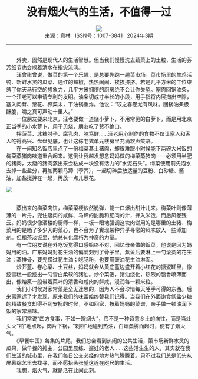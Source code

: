 # <center>没有烟火气的生活，不值得一过</center>

<div align=center><img src="http://fslib.vip.qikan.cn/img.ashx?key=%d7%f7%d5%df%a3%ba%bc%ab%ce%ef"></div>

<center>来源：意林   ISSN号：1007-3841   2024年3期</center>

* * *

<br>　　外卖，固然是现代人的生活智慧。但当我们慢慢洗去蔬菜上的土粒，生活的芬芳细节也会顺着清水在指尖流淌。  
　　汪曾祺曾说，做菜的第一个乐趣，是总要先跑一趟菜市场。菜市场里的生鸡活鸭、新鲜水灵的瓜菜、通红的辣椒，热热闹闹、挨挨挤挤。若是几平方米的工位束缚了你天马行空的想象力，几平方米拥挤的厨房绝不会让你失望。塞肉回锅油条，一个汪老可以申请专利的发明。油条切成寸半长的小段，用手指将内层掏出空隙，塞入肉茸、葱花、榨菜末，下油锅重炸。他说：“较之春卷尤有风味。回锅油条极酥脆，嚼之真可声动十里人。”  
　　一位朋友要来北京，汪老要做一道烧小萝卜，不用常见的白萝卜，而是用北京正当季的小水萝卜，用干贝烧，朋友吃了赞不绝口。  
　　拌菠菜、冰糖肘子、腐乳肉、腌笃鲜……汪老用心制作的食物不仅让家人和客人吃得高兴、盘盘见底，也让这栋老式单元楼房里充满欢声笑语。  
　　在一间知名饭店里点了一份梅菜蒸土猪肉，却很难跟小时候能下两碗大米饭的梅菜蒸猪肉味道重合起来。这倒让我越发想念妈妈做的梅菜蒸猪肉——必须用半肥的猪肉，太瘦的猪肉蒸出来会粘成一块没有活力的“水泥石头”。梅菜使用前先泡水去掉一些盐分，再加两颗马蹄（荸荠），一起切碎后放适量的豆粉、白砂糖、酱油，加盐搅拌在一起，再放一点儿葱花。

![](http://img.resource.qikan.cn/markvip/qkimages/yili/yili202403/yili20240310-1-l.jpg)

  
<br>　　蒸出来的梅菜肉饼，梅菜菜梗依然脆弹，能一口爆出甜汁儿来。梅菜叶则像薄薄的一片舟，兜住瘦肉的咸鲜、马蹄的甜脆和肥肉的汁，拌入米饭，而后风卷残云。妈妈很少像酒楼的厨师一样，一板一眼地强调这块肉饼用的是哪里的土猪、梅菜用的是晒了多少天的菜心，也不会为了實现某种异乎寻常的风味放入一些添加剂。但粗茶淡饭里，她总有化腐朽为神奇的力量。  
　　有一位朋友说在外吃饭觉得口感始终不对，回忆母亲做的饭菜，他说是因为妈妈用的油。广东妈妈对花生油的偏爱刻到了骨子里，蒸鱼后要淋上一勺滚烫的花生油；蒸排骨，要先捞过花生油；吃肠粉，也要用豉油花生油淋面。  
　　炒芥蓝、卷心菜、土豆丝，妈妈就会从黄底蓝边盛开着小红花的搪瓷缸里，像挖雪糕一般挖出一勺雪白柔软的猪油。炒个菜饭，猪油烧化，热烈的脂香喷薄而出，像熔浆一般带着菜叶的清香和咸肉的鲜咸，浸润每一颗米粒。  
　　我们小时候对家常菜是全无迷思的，因为人不会珍惜每天唾手可得的东西。后来离家远了才发现，原来我们的味蕾始终替我们记得。当我们在外面饱食低盐少糖的精致餐食却得不到安抚的时候，不如回家，按着妈妈的菜谱，亲手做一顿油润下饭的家常滋味。  
　　我们常说“四方食事，不如一碗烟火”，它不是一种诗意乡土的向往，而是当灶头火“啪”地点起，肉片下锅，“刺啦”地碰到热油，白烟蒸腾而起时，便有了烟火气。  
　　《早餐中国》每集的片尾，我们总会看到热闹的公共生活，菜市场新鲜水灵的瓜果，做早餐的摊主，公园里晨练、遛娃的老人……这些活生生的人，其实就在我们生活的城市里，在我们每日公交必经的地方热气腾腾着。只不过我们总是低头从屏幕综艺里去找寻，而不愿抬头张望这近在咫尺的生活。  
　　我想，烟火气，就是活在此间此刻。
